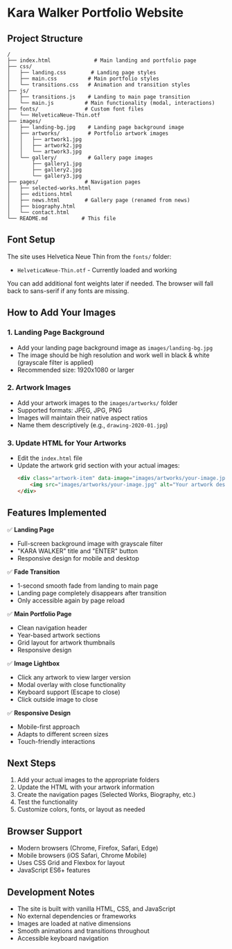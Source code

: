 # Kara Walker Portfolio Website

## Project Structure

```
/
├── index.html              # Main landing and portfolio page
├── css/
│   ├── landing.css        # Landing page styles
│   ├── main.css          # Main portfolio styles
│   └── transitions.css   # Animation and transition styles
├── js/
│   ├── transitions.js    # Landing to main page transition
│   └── main.js          # Main functionality (modal, interactions)
├── fonts/               # Custom font files
│   └── HelveticaNeue-Thin.otf
├── images/
│   ├── landing-bg.jpg    # Landing page background image
│   ├── artworks/         # Portfolio artwork images
│   │   ├── artwork1.jpg
│   │   ├── artwork2.jpg
│   │   └── artwork3.jpg
│   └── gallery/          # Gallery page images
│       ├── gallery1.jpg
│       ├── gallery2.jpg
│       └── gallery3.jpg
├── pages/               # Navigation pages
│   ├── selected-works.html
│   ├── editions.html
│   ├── news.html        # Gallery page (renamed from news)
│   ├── biography.html
│   └── contact.html
└── README.md           # This file
```

## Font Setup

The site uses Helvetica Neue Thin from the `fonts/` folder:
- `HelveticaNeue-Thin.otf` - Currently loaded and working

You can add additional font weights later if needed. The browser will fall back to sans-serif if any fonts are missing.

## How to Add Your Images

### 1. Landing Page Background
- Add your landing page background image as `images/landing-bg.jpg`
- The image should be high resolution and work well in black & white (grayscale filter is applied)
- Recommended size: 1920x1080 or larger

### 2. Artwork Images
- Add your artwork images to the `images/artworks/` folder
- Supported formats: JPEG, JPG, PNG
- Images will maintain their native aspect ratios
- Name them descriptively (e.g., `drawing-2020-01.jpg`)

### 3. Update HTML for Your Artworks
- Edit the `index.html` file
- Update the artwork grid section with your actual images:
  ```html
  <div class="artwork-item" data-image="images/artworks/your-image.jpg">
      <img src="images/artworks/your-image.jpg" alt="Your artwork description" class="artwork-thumbnail">
  </div>
  ```

## Features Implemented

✅ **Landing Page**
- Full-screen background image with grayscale filter
- "KARA WALKER" title and "ENTER" button
- Responsive design for mobile and desktop

✅ **Fade Transition**
- 1-second smooth fade from landing to main page
- Landing page completely disappears after transition
- Only accessible again by page reload

✅ **Main Portfolio Page**
- Clean navigation header
- Year-based artwork sections
- Grid layout for artwork thumbnails
- Responsive design

✅ **Image Lightbox**
- Click any artwork to view larger version
- Modal overlay with close functionality
- Keyboard support (Escape to close)
- Click outside image to close

✅ **Responsive Design**
- Mobile-first approach
- Adapts to different screen sizes
- Touch-friendly interactions

## Next Steps

1. Add your actual images to the appropriate folders
2. Update the HTML with your artwork information
3. Create the navigation pages (Selected Works, Biography, etc.)
4. Test the functionality
5. Customize colors, fonts, or layout as needed

## Browser Support

- Modern browsers (Chrome, Firefox, Safari, Edge)
- Mobile browsers (iOS Safari, Chrome Mobile)
- Uses CSS Grid and Flexbox for layout
- JavaScript ES6+ features

## Development Notes

- The site is built with vanilla HTML, CSS, and JavaScript
- No external dependencies or frameworks
- Images are loaded at native dimensions
- Smooth animations and transitions throughout
- Accessible keyboard navigation
